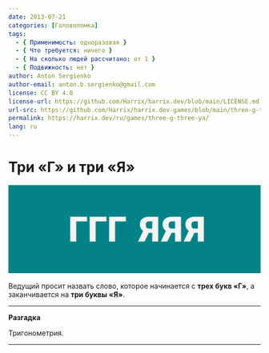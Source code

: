```yaml
---
date: 2013-07-21
categories: [Головоломка]
tags:
  - { Применимость: одноразовая }
  - { Что требуется: ничего }
  - { На сколько людей рассчитано: от 1 }
  - { Подвижность: нет }
author: Anton Sergienko
author-email: anton.b.sergienko@gmail.com
license: CC BY 4.0
license-url: https://github.com/Harrix/harrix.dev/blob/main/LICENSE.md
url-src: https://github.com/Harrix/harrix.dev-games/blob/main/three-g-three-ya/three-g-three-ya.md
permalink: https://harrix.dev/ru/games/three-g-three-ya/
lang: ru
---
```


# Три «Г» и три «Я»

![Featured image](featured-image.svg)

Ведущий просит назвать слово, которое начинается с **трех букв «Г»**, а заканчивается на **три буквы «Я»**.

---

**Разгадка** <!-- !details -->

Тригонометрия.

---
